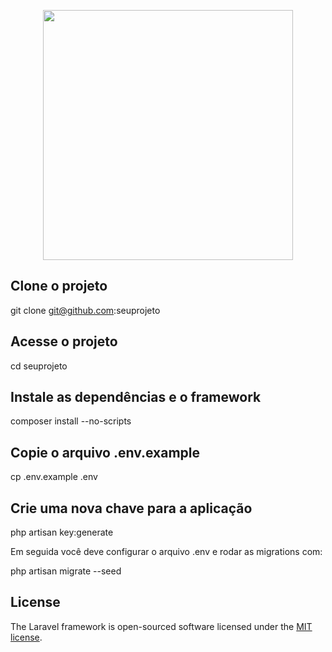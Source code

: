 <p align="center"><img src="https://res.cloudinary.com/dtfbvvkyp/image/upload/v1566331377/laravel-logolockup-cmyk-red.svg" width="400"></p>

## Clone o projeto
git clone git@github.com:seuprojeto

## Acesse o projeto
cd seuprojeto

## Instale as dependências e o framework
composer install --no-scripts

## Copie o arquivo .env.example
cp .env.example .env

## Crie uma nova chave para a aplicação
php artisan key:generate

Em seguida você deve configurar o arquivo .env e rodar as migrations com:

php artisan migrate --seed

## License

The Laravel framework is open-sourced software licensed under the [MIT license](https://opensource.org/licenses/MIT).

